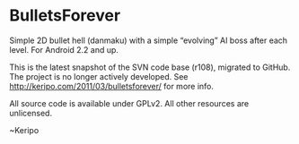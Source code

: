 BulletsForever
==============

Simple 2D bullet hell (danmaku) with a simple “evolving” AI boss after each level. For Android 2.2 and up.

This is the latest snapshot of the SVN code base (r108), migrated to GitHub. The project is no longer actively developed.
See http://keripo.com/2011/03/bulletsforever/ for more info.

All source code is available under GPLv2. All other resources are unlicensed.

~Keripo
